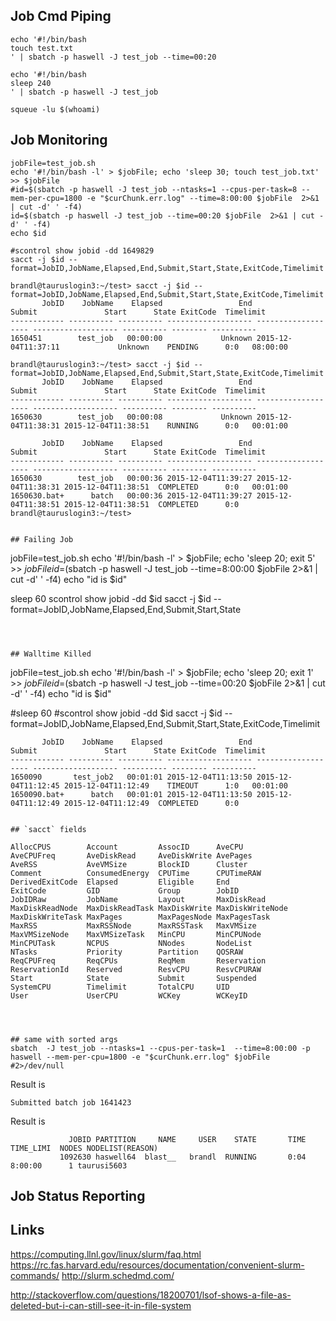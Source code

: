 
## Job Cmd Piping

```
echo '#!/bin/bash
touch test.txt
' | sbatch -p haswell -J test_job --time=00:20
```

```
echo '#!/bin/bash
sleep 240
' | sbatch -p haswell -J test_job

squeue -lu $(whoami)

```

## Job Monitoring



```
jobFile=test_job.sh
echo '#!/bin/bash -l' > $jobFile; echo 'sleep 30; touch test_job.txt' >> $jobFile
#id=$(sbatch -p haswell -J test_job --ntasks=1 --cpus-per-task=8 --mem-per-cpu=1800 -e "$curChunk.err.log" --time=8:00:00 $jobFile  2>&1 | cut -d' ' -f4)
id=$(sbatch -p haswell -J test_job --time=00:20 $jobFile  2>&1 | cut -d' ' -f4)
echo $id

#scontrol show jobid -dd 1649829
sacct -j $id --format=JobID,JobName,Elapsed,End,Submit,Start,State,ExitCode,Timelimit

brandl@tauruslogin3:~/test> sacct -j $id --format=JobID,JobName,Elapsed,End,Submit,Start,State,ExitCode,Timelimit
       JobID    JobName    Elapsed                 End              Submit               Start      State ExitCode  Timelimit
------------ ---------- ---------- ------------------- ------------------- ------------------- ---------- -------- ----------
1650451        test_job   00:00:00             Unknown 2015-12-04T11:37:11             Unknown    PENDING      0:0   08:00:00

brandl@tauruslogin3:~/test> sacct -j $id --format=JobID,JobName,Elapsed,End,Submit,Start,State,ExitCode,Timelimit
       JobID    JobName    Elapsed                 End              Submit               Start      State ExitCode  Timelimit
------------ ---------- ---------- ------------------- ------------------- ------------------- ---------- -------- ----------
1650630        test_job   00:00:08             Unknown 2015-12-04T11:38:31 2015-12-04T11:38:51    RUNNING      0:0   00:01:00

       JobID    JobName    Elapsed                 End              Submit               Start      State ExitCode  Timelimit
------------ ---------- ---------- ------------------- ------------------- ------------------- ---------- -------- ----------
1650630        test_job   00:00:36 2015-12-04T11:39:27 2015-12-04T11:38:31 2015-12-04T11:38:51  COMPLETED      0:0   00:01:00
1650630.bat+      batch   00:00:36 2015-12-04T11:39:27 2015-12-04T11:38:51 2015-12-04T11:38:51  COMPLETED      0:0
brandl@tauruslogin3:~/test>


## Failing Job

```
jobFile=test_job.sh
echo '#!/bin/bash -l' > $jobFile; echo 'sleep 20; exit 5' >> $jobFile
id=$(sbatch -p haswell -J test_job --time=8:00:00 $jobFile 2>&1 | cut -d' ' -f4)
echo "id is $id"

sleep 60
scontrol show jobid -dd $id
sacct -j $id --format=JobID,JobName,Elapsed,End,Submit,Start,State
```



## Walltime Killed

```
jobFile=test_job.sh
echo '#!/bin/bash -l' > $jobFile; echo 'sleep 20; exit 1' >> $jobFile
id=$(sbatch -p haswell -J test_job --time=00:20 $jobFile 2>&1 | cut -d' ' -f4)
echo "id is $id"

#sleep 60
#scontrol show jobid -dd $id
sacct -j $id --format=JobID,JobName,Elapsed,End,Submit,Start,State,ExitCode,Timelimit
```
       JobID    JobName    Elapsed                 End              Submit               Start      State ExitCode  Timelimit
------------ ---------- ---------- ------------------- ------------------- ------------------- ---------- -------- ----------
1650090       test_job2   00:01:01 2015-12-04T11:13:50 2015-12-04T11:12:45 2015-12-04T11:12:49    TIMEOUT      1:0   00:01:00
1650090.bat+      batch   00:01:01 2015-12-04T11:13:50 2015-12-04T11:12:49 2015-12-04T11:12:49  COMPLETED      0:0


## `sacct` fields

AllocCPUS        Account         AssocID      AveCPU
AveCPUFreq       AveDiskRead     AveDiskWrite AvePages
AveRSS           AveVMSize       BlockID      Cluster
Comment          ConsumedEnergy  CPUTime      CPUTimeRAW
DerivedExitCode  Elapsed         Eligible     End
ExitCode         GID             Group        JobID
JobIDRaw         JobName         Layout       MaxDiskRead
MaxDiskReadNode  MaxDiskReadTask MaxDiskWrite MaxDiskWriteNode
MaxDiskWriteTask MaxPages        MaxPagesNode MaxPagesTask
MaxRSS           MaxRSSNode      MaxRSSTask   MaxVMSize
MaxVMSizeNode    MaxVMSizeTask   MinCPU       MinCPUNode
MinCPUTask       NCPUS           NNodes       NodeList
NTasks           Priority        Partition    QOSRAW
ReqCPUFreq       ReqCPUs         ReqMem       Reservation
ReservationId    Reserved        ResvCPU      ResvCPURAW
Start            State           Submit       Suspended
SystemCPU        Timelimit       TotalCPU     UID
User             UserCPU         WCKey        WCKeyID




## same with sorted args
sbatch  -J test_job --ntasks=1 --cpus-per-task=1  --time=8:00:00 -p haswell --mem-per-cpu=1800 -e "$curChunk.err.log" $jobFile #2>/dev/null

```
Result is
```
Submitted batch job 1641423

```

Result is
```
             JOBID PARTITION     NAME     USER    STATE       TIME TIME_LIMI  NODES NODELIST(REASON)
           1092630 haswell64  blast__   brandl  RUNNING       0:04   8:00:00      1 taurusi5603
```


## Job Status Reporting


## Links

https://computing.llnl.gov/linux/slurm/faq.html
https://rc.fas.harvard.edu/resources/documentation/convenient-slurm-commands/
http://slurm.schedmd.com/

http://stackoverflow.com/questions/18200701/lsof-shows-a-file-as-deleted-but-i-can-still-see-it-in-file-system